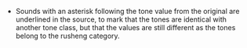 * Sounds with an asterisk following the tone value from the original are underlined in the source, to mark that the tones are identical with another tone class, but that the values are still different as the tones belong to the rusheng category.
